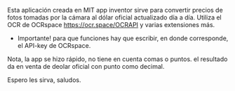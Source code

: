 Esta aplicación creada en MIT app inventor sirve para convertir precios de fotos tomadas por la cámara al dólar oficial actualizado día a día.
Utiliza el OCR de OCRspace https://ocr.space/OCRAPI y varias extensiones más. 

* Importante! para que funciones hay que escribir, en donde corresponde, el API-key de OCRspace.

Nota, la app se hizo rápido, no tiene en cuenta comas o puntos. el resultado da en venta de deolar oficial con punto como decimal.  

Espero les sirva, saludos.
